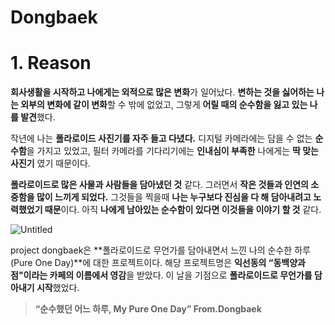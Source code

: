 # Dongbaek

# 1. Reason

**회사생활을 시작하고 나에게는 외적으로 많은 변화**가 일어났다. **변하는 것을 싫어하는 나는 외부의 변화에 같이 변화**할 수 밖에 없었고, 그렇게 **어릴 때의 순수함을 잃고 있는 나를 발견**했다.

작년에 나는 **폴라로이드 사진기를 자주 들고 다녔다.** 디지털 카메라에는 담을 수 없는 **순수함**을 가지고 있었고, 필터 카메라를 기다리기에는 **인내심이 부족한** 나에게는 **딱 맞는 사진기** 였기 때문이다.

**폴라로이드로 많은 사물과 사람들을 담아냈던 것** 같다. 그러면서 **작은 것들과 인연의 소중함을 많이 느끼게 되었다.** 그것들을 찍을때 **나는 누구보다 진심을 다 해 담아내려고 노력했었기 때문**이다. 아직 **나에게 남아있는 순수함이 있다면 이것들을 이야기 할 것** 같다.

![Untitled](https://user-images.githubusercontent.com/52296323/168533821-0720ecde-872b-4ca9-a238-d34cb7a02931.png)

project dongbaek은 **폴라로이드로 무언가를 담아내면서 느낀 나의 순수한 하루(Pure One Day)**에 대한 프로젝트이다. 해당 프로젝트명은 **익선동의 “동백양과점"이라는 카페의 이름에서 영감**을 받았다. 이 날을 기점으로 **폴라로이드로 무언가를 담아내기 시작**했었다.

> **“순수했던 어느 하루, My Pure One Day” From.Dongbaek**
